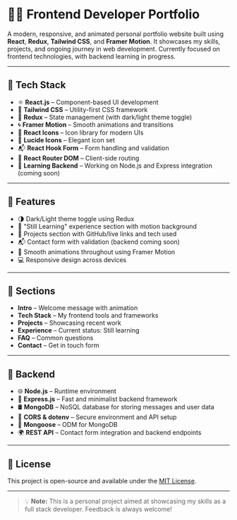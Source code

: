 # 🧑‍💻 Frontend Developer Portfolio

A modern, responsive, and animated personal portfolio website built using **React**, **Redux**, **Tailwind CSS**, and **Framer Motion**. It showcases my skills, projects, and ongoing journey in web development. Currently focused on frontend technologies, with backend learning in progress.

---

## 🚀 Tech Stack

- ⚛️ **React.js** – Component-based UI development  
- 🎨 **Tailwind CSS** – Utility-first CSS framework  
- 🔄 **Redux** – State management (with dark/light theme toggle)  
- 🌀 **Framer Motion** – Smooth animations and transitions  
- 🧩 **React Icons** – Icon library for modern UIs  
- 🌟 **Lucide Icons** – Elegant icon set  
- 📬 **React Hook Form** – Form handling and validation  
- 🧭 **React Router DOM** – Client-side routing  
- 🧠 **Learning Backend** – Working on Node.js and Express integration (coming soon)

---

## 📁 Features

- 🌗 Dark/Light theme toggle using Redux
- 🧠 "Still Learning" experience section with motion background
- 📂 Projects section with GitHub/live links and tech used
- 📬 Contact form with validation (backend coming soon)
- 🎥 Smooth animations throughout using Framer Motion
- 💻 Responsive design across devices

---

## 📸 Sections

- **Intro** – Welcome message with animation
- **Tech Stack** – My frontend tools and frameworks
- **Projects** – Showcasing recent work
- **Experience** – Current status: Still learning
- **FAQ** – Common questions
- **Contact** – Get in touch form

---

## 🔧 Backend 
- 🌐 **Node.js** – Runtime environment  
- 🚀 **Express.js** – Fast and minimalist backend framework  
- 🛢️ **MongoDB** – NoSQL database for storing messages and user data  
- 🔐 **CORS & dotenv** – Secure environment and API setup  
- 📩 **Mongoose** – ODM for MongoDB  
- 🌍 **REST API** – Contact form integration and backend endpoints  


---

## 📄 License

This project is open-source and available under the [MIT License](LICENSE).

---

> 💡 **Note:** This is a personal project aimed at showcasing my skills as a full stack developer. Feedback is always welcome!
